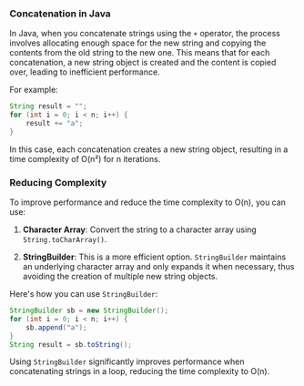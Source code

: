 ### Concatenation in Java

In Java, when you concatenate strings using the `+` operator, the process involves allocating enough space for the new string and copying the contents from the old string to the new one. This means that for each concatenation, a new string object is created and the content is copied over, leading to inefficient performance.

For example:

```java
String result = "";
for (int i = 0; i < n; i++) {
    result += "a";
}
```

In this case, each concatenation creates a new string object, resulting in a time complexity of O(n²) for n iterations.

### Reducing Complexity

To improve performance and reduce the time complexity to O(n), you can use:

1. **Character Array**: Convert the string to a character array using `String.toCharArray()`.
  
2. **StringBuilder**: This is a more efficient option. `StringBuilder` maintains an underlying character array and only expands it when necessary, thus avoiding the creation of multiple new string objects.

Here's how you can use `StringBuilder`:

```java
StringBuilder sb = new StringBuilder();
for (int i = 0; i < n; i++) {
    sb.append("a");
}
String result = sb.toString();
```

Using `StringBuilder` significantly improves performance when concatenating strings in a loop, reducing the time complexity to O(n).